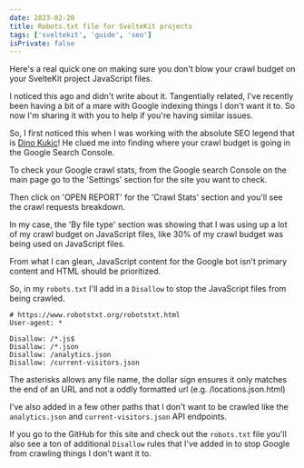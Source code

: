 ```yaml
---
date: 2023-02-20
title: Robots.txt file for SvelteKit projects
tags: ['sveltekit', 'guide', 'seo']
isPrivate: false
---
```


<script>
  import { DateDistance } from '$lib/components'
</script>

Here's a real quick one on making sure you don't blow your crawl
budget on your SvelteKit project JavaScript files.

I noticed this <DateDistance date='2022-05-15'/> ago and didn't write
about it. Tangentially related, I've recently been having a bit of a
mare with Google indexing things I don't want it to. So now I'm
sharing it with you to help if you're having similar issues.

<!-- cSpell:ignore Dino,Kukic -->

So, I first noticed this when I was working with the absolute SEO
legend that is [Dino Kukic]! He clued me into finding where your crawl
budget is going in the Google Search Console.

To check your Google crawl stats, from the Google search Console on
the main page go to the 'Settings' section for the site you want to
check.

Then click on 'OPEN REPORT' for the 'Crawl Stats' section and you'll
see the crawl requests breakdown.

In my case, the 'By file type' section was showing that I was using up
a lot of my crawl budget on JavaScript files, like 30% of my crawl
budget was being used on JavaScript files.

From what I can glean, JavaScript content for the Google bot isn't
primary content and HTML should be prioritized.

So, in my `robots.txt` I'll add in a `Disallow` to stop the JavaScript
files from being crawled.

```text
# https://www.robotstxt.org/robotstxt.html
User-agent: *

Disallow: /*.js$
Disallow: /*.json
Disallow: /analytics.json
Disallow: /current-visitors.json
```

The asterisks allows any file name, the dollar sign ensures it only
matches the end of an URL and not a oddly formatted url (e.g.
/locations.json.html)

I've also added in a few other paths that I don't want to be crawled
like the `analytics.json` and `current-visitors.json` API endpoints.

If you go to the GitHub for this site and check out the `robots.txt`
file you'll also see a ton of additional `Disallow` rules that I've
added in to stop Google from crawling things I don't want it to.

<!-- Links -->

[dino kukic]: https://twitter.com/DinoKukic
